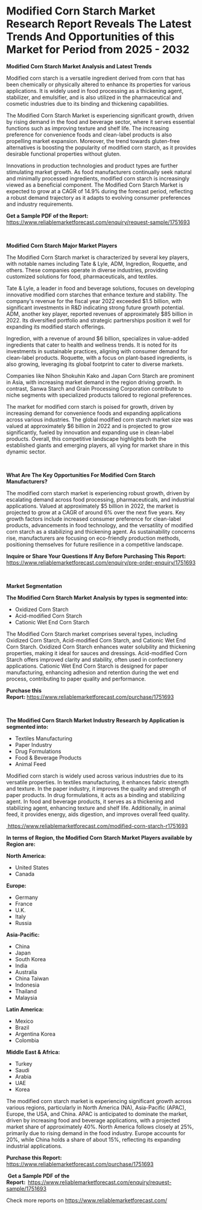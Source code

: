 <p><h1>Modified Corn Starch Market Research Report Reveals The Latest Trends And Opportunities of this Market for Period from 2025 - 2032</h1></p><p><strong>Modified Corn Starch Market Analysis and Latest Trends</strong></p>
<p><p>Modified corn starch is a versatile ingredient derived from corn that has been chemically or physically altered to enhance its properties for various applications. It is widely used in food processing as a thickening agent, stabilizer, and emulsifier, and is also utilized in the pharmaceutical and cosmetic industries due to its binding and thickening capabilities.</p><p>The Modified Corn Starch Market is experiencing significant growth, driven by rising demand in the food and beverage sector, where it serves essential functions such as improving texture and shelf life. The increasing preference for convenience foods and clean-label products is also propelling market expansion. Moreover, the trend towards gluten-free alternatives is boosting the popularity of modified corn starch, as it provides desirable functional properties without gluten.</p><p>Innovations in production technologies and product types are further stimulating market growth. As food manufacturers continually seek natural and minimally processed ingredients, modified corn starch is increasingly viewed as a beneficial component. The Modified Corn Starch Market is expected to grow at a CAGR of 14.9% during the forecast period, reflecting a robust demand trajectory as it adapts to evolving consumer preferences and industry requirements.</p></p>
<p><strong>Get a Sample PDF of the Report:&nbsp;</strong> <a href="https://www.reliablemarketforecast.com/enquiry/request-sample/1751693?utm_campaign=2308&utm_medium=2&utm_source=Github&utm_content=ia&utm_term=01042025&utm_id=modified-corn-starch">https://www.reliablemarketforecast.com/enquiry/request-sample/1751693</a></p>
<p>&nbsp;</p>
<p><strong>Modified Corn Starch Major Market Players</strong></p>
<p><p>The Modified Corn Starch market is characterized by several key players, with notable names including Tate & Lyle, ADM, Ingredion, Roquette, and others. These companies operate in diverse industries, providing customized solutions for food, pharmaceuticals, and textiles.</p><p>Tate & Lyle, a leader in food and beverage solutions, focuses on developing innovative modified corn starches that enhance texture and stability. The company's revenue for the fiscal year 2022 exceeded $1.5 billion, with significant investments in R&D indicating strong future growth potential. ADM, another key player, reported revenues of approximately $85 billion in 2022. Its diversified portfolio and strategic partnerships position it well for expanding its modified starch offerings.</p><p>Ingredion, with a revenue of around $6 billion, specializes in value-added ingredients that cater to health and wellness trends. It is noted for its investments in sustainable practices, aligning with consumer demand for clean-label products. Roquette, with a focus on plant-based ingredients, is also growing, leveraging its global footprint to cater to diverse markets.</p><p>Companies like Nihon Shokuhin Kako and Japan Corn Starch are prominent in Asia, with increasing market demand in the region driving growth. In contrast, Sanwa Starch and Grain Processing Corporation contribute to niche segments with specialized products tailored to regional preferences.</p><p>The market for modified corn starch is poised for growth, driven by increasing demand for convenience foods and expanding applications across various industries. The global modified corn starch market size was valued at approximately $6 billion in 2022 and is projected to grow significantly, fueled by innovation and expanding use in clean-label products. Overall, this competitive landscape highlights both the established giants and emerging players, all vying for market share in this dynamic sector.</p></p>
<p>&nbsp;</p>
<p><strong>What Are The Key Opportunities For Modified Corn Starch Manufacturers?</strong></p>
<p><p>The modified corn starch market is experiencing robust growth, driven by escalating demand across food processing, pharmaceuticals, and industrial applications. Valued at approximately $5 billion in 2022, the market is projected to grow at a CAGR of around 6% over the next five years. Key growth factors include increased consumer preference for clean-label products, advancements in food technology, and the versatility of modified corn starch as a stabilizing and thickening agent. As sustainability concerns rise, manufacturers are focusing on eco-friendly production methods, positioning themselves for future resilience in a competitive landscape.</p></p>
<p><strong>Inquire or Share Your Questions If Any Before Purchasing This Report:</strong> <a href="https://www.reliablemarketforecast.com/enquiry/pre-order-enquiry/1751693?utm_campaign=2308&utm_medium=2&utm_source=Github&utm_content=ia&utm_term=01042025&utm_id=modified-corn-starch">https://www.reliablemarketforecast.com/enquiry/pre-order-enquiry/1751693</a></p>
<p>&nbsp;</p>
<p><strong>Market Segmentation</strong></p>
<p><strong>The Modified Corn Starch Market Analysis by types is segmented into:</strong></p>
<p><ul><li>Oxidized Corn Starch</li><li>Acid-modified Corn Starch</li><li>Cationic Wet End Corn Starch</li></ul></p>
<p><p>The Modified Corn Starch market comprises several types, including Oxidized Corn Starch, Acid-modified Corn Starch, and Cationic Wet End Corn Starch. Oxidized Corn Starch enhances water solubility and thickening properties, making it ideal for sauces and dressings. Acid-modified Corn Starch offers improved clarity and stability, often used in confectionery applications. Cationic Wet End Corn Starch is designed for paper manufacturing, enhancing adhesion and retention during the wet end process, contributing to paper quality and performance.</p></p>
<p><strong>Purchase this Report:&nbsp;</strong><a href="https://www.reliablemarketforecast.com/purchase/1751693?utm_campaign=2308&utm_medium=2&utm_source=Github&utm_content=ia&utm_term=01042025&utm_id=modified-corn-starch">https://www.reliablemarketforecast.com/purchase/1751693</a></p>
<p>&nbsp;</p>
<p><strong>The Modified Corn Starch Market Industry Research by Application is segmented into:</strong></p>
<p><ul><li>Textiles Manufacturing</li><li>Paper Industry</li><li>Drug Formulations</li><li>Food & Beverage Products</li><li>Animal Feed</li></ul></p>
<p><p>Modified corn starch is widely used across various industries due to its versatile properties. In textiles manufacturing, it enhances fabric strength and texture. In the paper industry, it improves the quality and strength of paper products. In drug formulations, it acts as a binding and stabilizing agent. In food and beverage products, it serves as a thickening and stabilizing agent, enhancing texture and shelf life. Additionally, in animal feed, it provides energy, aids digestion, and improves overall feed quality.</p></p>
<p><a href="https://www.reliablemarketforecast.com/modified-corn-starch-r1751693?utm_campaign=2308&utm_medium=2&utm_source=Github&utm_content=ia&utm_term=01042025&utm_id=modified-corn-starch">&nbsp;https://www.reliablemarketforecast.com/modified-corn-starch-r1751693</a></p>
<p><strong>In terms of Region, the Modified Corn Starch Market Players available by Region are:</strong></p>
<p>
    <p> <strong> North America: </strong>
        <ul>
            <li>United States</li>
            <li>Canada</li>
        </ul>
        </p> 
    <p> <strong> Europe: </strong>
        <ul>
            <li>Germany</li>
            <li>France</li>
            <li>U.K.</li>
            <li>Italy</li>
            <li>Russia</li>
        </ul>
        </p> 
    <p> <strong> Asia-Pacific: </strong>
        <ul>
            <li>China</li>
            <li>Japan</li>
            <li>South Korea</li>
            <li>India</li>
            <li>Australia</li>
            <li>China Taiwan</li>
            <li>Indonesia</li>
            <li>Thailand</li>
            <li>Malaysia</li>
        </ul>
        </p> 
    <p> <strong> Latin America: </strong>
        <ul>
            <li>Mexico</li>
            <li>Brazil</li>
            <li>Argentina Korea</li>
            <li>Colombia</li>
        </ul>
        </p> 
    <p> <strong> Middle East & Africa: </strong>
        <ul>
            <li>Turkey</li>
            <li>Saudi</li>
            <li>Arabia</li>
            <li>UAE</li>
            <li>Korea</li>
        </ul>
    </p>
    </p>
<p><p>The modified corn starch market is experiencing significant growth across various regions, particularly in North America (NA), Asia-Pacific (APAC), Europe, the USA, and China. APAC is anticipated to dominate the market, driven by increasing food and beverage applications, with a projected market share of approximately 40%. North America follows closely at 25%, primarily due to rising demand in the food industry. Europe accounts for 20%, while China holds a share of about 15%, reflecting its expanding industrial applications.</p></p>
<p><strong>Purchase this Report: </strong><a href="https://www.reliablemarketforecast.com/purchase/1751693?utm_campaign=2308&utm_medium=2&utm_source=Github&utm_content=ia&utm_term=01042025&utm_id=modified-corn-starch">https://www.reliablemarketforecast.com/purchase/1751693</a></p>
<p>&nbsp;<strong>Get a Sample PDF of the Report:&nbsp;&nbsp;</strong><a href="https://www.reliablemarketforecast.com/enquiry/request-sample/1751693?utm_campaign=2308&utm_medium=2&utm_source=Github&utm_content=ia&utm_term=01042025&utm_id=modified-corn-starch">https://www.reliablemarketforecast.com/enquiry/request-sample/1751693</a></p>
<p><strong></strong></p>
<p>Check more reports on <a href="https://www.reliablemarketforecast.com/?utm_campaign=2308&utm_medium=2&utm_source=Github&utm_content=ia&utm_term=01042025&utm_id=modified-corn-starch">https://www.reliablemarketforecast.com/</a></p>